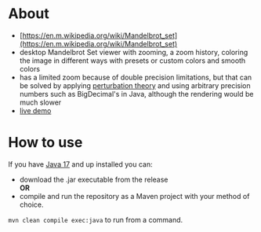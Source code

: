 # About
- [https://en.m.wikipedia.org/wiki/Mandelbrot_set](https://en.m.wikipedia.org/wiki/Mandelbrot_set)
- desktop Mandelbrot Set viewer with zooming, a zoom history, coloring the image in different ways with presets or custom colors and smooth colors
- has a limited zoom because of double precision limitations, but that can be solved by applying [perturbation theory](https://en.m.wikipedia.org/wiki/Perturbation_theory) and using arbitrary precision numbers such as BigDecimal's in Java, although the rendering would be much slower
- [live demo](https://drive.google.com/file/d/1uS5Z0hYD2HUGPr19evmQtBnb5jpwutZq/view)

# How to use
If you have [Java 17](https://www.oracle.com/java/technologies/javase/jdk17-archive-downloads.html) and up installed you can:
- download the .jar executable from the release  
**OR**
- compile and run the repository as a Maven project with your method of choice.  
  
`mvn clean compile exec:java` to run from a command.
